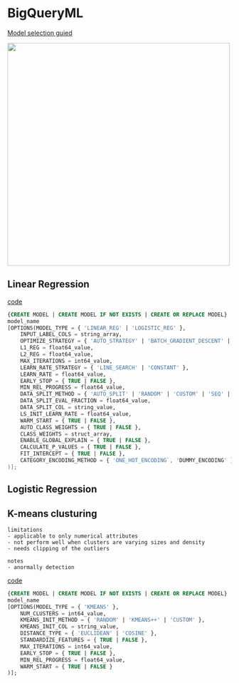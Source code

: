 # BigQueryML

[Model selection guied](https://cloud.google.com/bigquery/docs/bqml-introduction)

<img src="https://github.com/kmu973/BigQueryML/assets/70645899/9dd176b7-0c04-4e5f-a6ff-895582fb7e8c" width="500">

## Linear Regression

[code](https://cloud.google.com/bigquery/docs/reference/standard-sql/bigqueryml-syntax-create-glm)

```SQL
{CREATE MODEL | CREATE MODEL IF NOT EXISTS | CREATE OR REPLACE MODEL}
model_name
[OPTIONS(MODEL_TYPE = { 'LINEAR_REG' | 'LOGISTIC_REG' },
    INPUT_LABEL_COLS = string_array,
    OPTIMIZE_STRATEGY = { 'AUTO_STRATEGY' | 'BATCH_GRADIENT_DESCENT' | 'NORMAL_EQUATION' },
    L1_REG = float64_value,
    L2_REG = float64_value,
    MAX_ITERATIONS = int64_value,
    LEARN_RATE_STRATEGY = { 'LINE_SEARCH' | 'CONSTANT' },
    LEARN_RATE = float64_value,
    EARLY_STOP = { TRUE | FALSE },
    MIN_REL_PROGRESS = float64_value,
    DATA_SPLIT_METHOD = { 'AUTO_SPLIT' | 'RANDOM' | 'CUSTOM' | 'SEQ' | 'NO_SPLIT' },
    DATA_SPLIT_EVAL_FRACTION = float64_value,
    DATA_SPLIT_COL = string_value,
    LS_INIT_LEARN_RATE = float64_value,
    WARM_START = { TRUE | FALSE },
    AUTO_CLASS_WEIGHTS = { TRUE | FALSE },
    CLASS_WEIGHTS = struct_array,
    ENABLE_GLOBAL_EXPLAIN = { TRUE | FALSE },
    CALCULATE_P_VALUES = { TRUE | FALSE },
    FIT_INTERCEPT = { TRUE | FALSE },
    CATEGORY_ENCODING_METHOD = { 'ONE_HOT_ENCODING`, 'DUMMY_ENCODING' }
)];
```
## Logistic Regression

## K-means clusturing

```
limitations
- applicable to only numerical attributes
- not perform well when clusters are varying sizes and density
- needs clipping of the outliers

notes
- anormally detection
```
[code](https://cloud.google.com/bigquery/docs/reference/standard-sql/bigqueryml-syntax-create-kmeans)

```SQL
{CREATE MODEL | CREATE MODEL IF NOT EXISTS | CREATE OR REPLACE MODEL}
model_name
[OPTIONS(MODEL_TYPE = { 'KMEANS' },
    NUM_CLUSTERS = int64_value,
    KMEANS_INIT_METHOD = { 'RANDOM' | 'KMEANS++' | 'CUSTOM' },
    KMEANS_INIT_COL = string_value,
    DISTANCE_TYPE = { 'EUCLIDEAN' | 'COSINE' },
    STANDARDIZE_FEATURES = { TRUE | FALSE },
    MAX_ITERATIONS = int64_value,
    EARLY_STOP = { TRUE | FALSE },
    MIN_REL_PROGRESS = float64_value,
    WARM_START = { TRUE | FALSE }
)];
```
